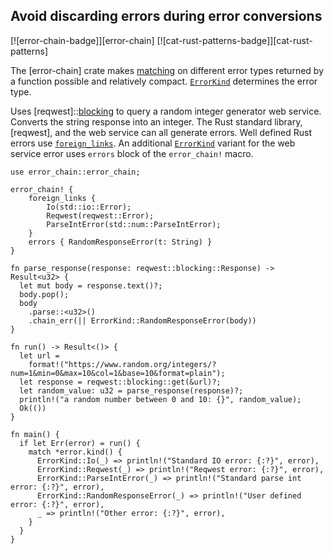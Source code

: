 ## Avoid discarding errors during error conversions

[![error-chain-badge]][error-chain] [![cat-rust-patterns-badge]][cat-rust-patterns]

The  [error-chain] crate makes [matching] on different error types returned by
a function possible and relatively compact. [`ErrorKind`] determines the error
type.

Uses [reqwest]::[blocking] to query a random integer generator web service.  Converts
the string response into an integer. The Rust standard library,
[reqwest], and the web service can all generate errors. Well defined Rust errors
use [`foreign_links`]. An additional [`ErrorKind`] variant for the web service
error uses `errors` block of the `error_chain!` macro.

```rust,editable
use error_chain::error_chain;

error_chain! {
    foreign_links {
        Io(std::io::Error);
        Reqwest(reqwest::Error);
        ParseIntError(std::num::ParseIntError);
    }
    errors { RandomResponseError(t: String) }
}

fn parse_response(response: reqwest::blocking::Response) -> Result<u32> {
  let mut body = response.text()?;
  body.pop();
  body
    .parse::<u32>()
    .chain_err(|| ErrorKind::RandomResponseError(body))
}

fn run() -> Result<()> {
  let url =
    format!("https://www.random.org/integers/?num=1&min=0&max=10&col=1&base=10&format=plain");
  let response = reqwest::blocking::get(&url)?;
  let random_value: u32 = parse_response(response)?;
  println!("a random number between 0 and 10: {}", random_value);
  Ok(())
}

fn main() {
  if let Err(error) = run() {
    match *error.kind() {
      ErrorKind::Io(_) => println!("Standard IO error: {:?}", error),
      ErrorKind::Reqwest(_) => println!("Reqwest error: {:?}", error),
      ErrorKind::ParseIntError(_) => println!("Standard parse int error: {:?}", error),
      ErrorKind::RandomResponseError(_) => println!("User defined error: {:?}", error),
      _ => println!("Other error: {:?}", error),
    }
  }
}
```

[`ErrorKind`]: https://docs.rs/error-chain/*/error_chain/example_generated/enum.ErrorKind.html
[`foreign_links`]: https://docs.rs/error-chain/*/error_chain/#foreign-links
[blocking]: https://docs.rs/reqwest/*/reqwest/blocking/index.html
[Matching]:https://docs.rs/error-chain/*/error_chain/#matching-errors
